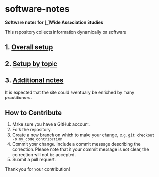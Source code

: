 # software-notes

**Software notes for [_]Wide Association Studies**

This repository collects information dynamically on software

## 1. [Overall setup](overall)
## 2. [Setup by topic](topics.md)
## 3. [Additional notes](NOTES.md)

It is expected that the site could eventually be enriched by many practitioners.

## How to Contribute

1. Make sure you have a GitHub account.
2. Fork the repository.
3. Create a new branch on which to make your change, e.g. 
`git checkout -b my_code_contribution`
4. Commit your change. Include a commit message describing the correction. Please note that if your commit message is not clear, the correction will not be accepted.
5. Submit a pull request.

Thank you for your contribution!
